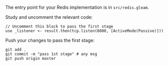 The entry point for your Redis implementation is in `src/redis.gleam`.

Study and uncomment the relevant code: 

```gleam
// Uncomment this block to pass the first stage
use _listener <- result.then(tcp.listen(8000, [ActiveMode(Passive)]))
```

Push your changes to pass the first stage:

```
git add .
git commit -m "pass 1st stage" # any msg
git push origin master
```
